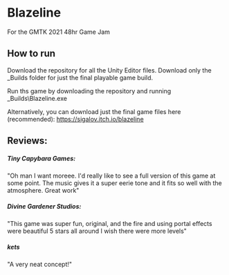 # Blazeline
For the GMTK 2021 48hr Game Jam

## How to run

Download the repository for all the Unity Editor files.
Download only the _Builds folder for just the final playable game build.

Run ths game by downloading the repository and running _Builds\Blazeline.exe

Alternatively, you can download just the final game files here (recommended):
https://sigalov.itch.io/blazeline

## Reviews:

##### Tiny Capybara Games:
"Oh man I want moreee. I'd really like to see a full version of this game at some point. The music gives it a super eerie tone and it fits so well with the atmosphere. Great work"

##### Divine Gardener Studios:
"This game was super fun, original, and the fire and using portal effects were beautiful 5 stars all around I wish there were more levels"

##### kets
"A very neat concept!"
